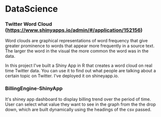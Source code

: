 # DataScience

### Twitter Word Cloud (https://www.shinyapps.io/admin/#/application/152156)

Word clouds are graphical representations of word frequency that give greater prominence to words that appear more frequently in a source text. The larger the word in the visual the more common the word was in the data.

In this project I've built a Shiny App in R that creates a word cloud on real time Twitter data. You can use it to find out what people are talking about a certain topic on Twitter. I've deployed it on shineyapp.io.

### BillingEngine-ShinyApp

It's shiney app dashboard to display billing trend over the period of time. User can select what value they want to see in the graph from the the drop down, which are built dynamically using the headings of the csv passed. 
